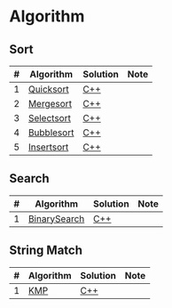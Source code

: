 # Algorithm

## Sort

| # | Algorithm | Solution | Note |
|---| --------- | -------- | ---- |
| 1 | [Quicksort](./Sort/Quicksort/) | [C++](./Sort/Quicksort/main.cpp) ||
| 2 | [Mergesort](./Sort/Mergesort/) | [C++](./Sort/Mergesort/main.cpp) ||
| 3 | [Selectsort](./Sort/Selectsort/) | [C++](./Sort/Selectsort/main.cpp) ||
| 4 | [Bubblesort](./Sort/Bubblesort/) | [C++](./Sort/Bubblesort/main.cpp) ||
| 5 | [Insertsort](./Sort/Insertsort/) | [C++](./Sort/Insertsort/main.cpp) ||

## Search

| # | Algorithm | Solution | Note |
|---| --------- | -------- | ---- |
| 1 | [BinarySearch](./Search/BinarySearch/) | [C++](./Search/BinarySearch/main.cpp) ||

## String Match

| # | Algorithm | Solution | Note |
|---| --------- | -------- | ---- |
| 1 | [KMP](./StringMatch/KMP/) | [C++](./StringMatch/KMP/main.cpp) ||

